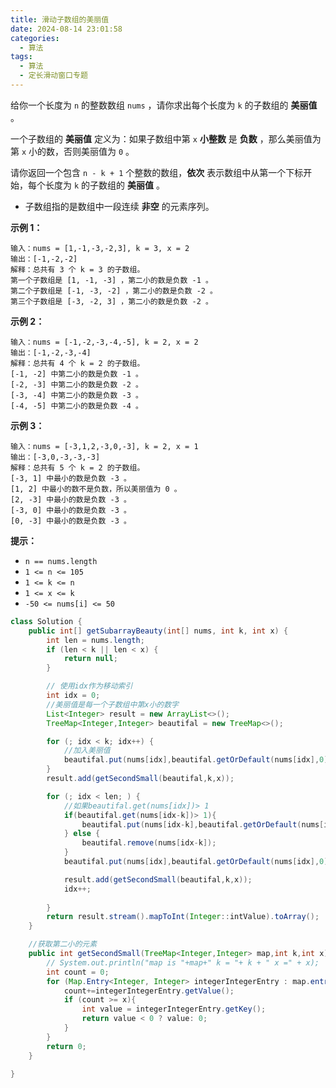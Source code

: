 ```yaml
---
title: 滑动子数组的美丽值
date: 2024-08-14 23:01:58
categories:
  - 算法
tags:
  - 算法
  - 定长滑动窗口专题
---
```


给你一个长度为 `n` 的整数数组 `nums` ，请你求出每个长度为 `k` 的子数组的 **美丽值** 。

一个子数组的 **美丽值** 定义为：如果子数组中第 `x` **小整数** 是 **负数** ，那么美丽值为第 `x` 小的数，否则美丽值为 `0` 。

请你返回一个包含 `n - k + 1` 个整数的数组，**依次** 表示数组中从第一个下标开始，每个长度为 `k` 的子数组的 **美丽值** 。

- 子数组指的是数组中一段连续 **非空** 的元素序列。

 

**示例 1：**

```
输入：nums = [1,-1,-3,-2,3], k = 3, x = 2
输出：[-1,-2,-2]
解释：总共有 3 个 k = 3 的子数组。
第一个子数组是 [1, -1, -3] ，第二小的数是负数 -1 。
第二个子数组是 [-1, -3, -2] ，第二小的数是负数 -2 。
第三个子数组是 [-3, -2, 3] ，第二小的数是负数 -2 。
```

**示例 2：**

```
输入：nums = [-1,-2,-3,-4,-5], k = 2, x = 2
输出：[-1,-2,-3,-4]
解释：总共有 4 个 k = 2 的子数组。
[-1, -2] 中第二小的数是负数 -1 。
[-2, -3] 中第二小的数是负数 -2 。
[-3, -4] 中第二小的数是负数 -3 。
[-4, -5] 中第二小的数是负数 -4 。
```

**示例 3：**

```
输入：nums = [-3,1,2,-3,0,-3], k = 2, x = 1
输出：[-3,0,-3,-3,-3]
解释：总共有 5 个 k = 2 的子数组。
[-3, 1] 中最小的数是负数 -3 。
[1, 2] 中最小的数不是负数，所以美丽值为 0 。
[2, -3] 中最小的数是负数 -3 。
[-3, 0] 中最小的数是负数 -3 。
[0, -3] 中最小的数是负数 -3 。
```

 

**提示：**

- `n == nums.length `
- `1 <= n <= 105`
- `1 <= k <= n`
- `1 <= x <= k `
- `-50 <= nums[i] <= 50 `



```java
class Solution {
    public int[] getSubarrayBeauty(int[] nums, int k, int x) {
        int len = nums.length;
        if (len < k || len < x) {
            return null;
        }

        // 使用idx作为移动索引
        int idx = 0;
        //美丽值是每一个子数组中第x小的数字
        List<Integer> result = new ArrayList<>();
        TreeMap<Integer,Integer> beautifal = new TreeMap<>();

        for (; idx < k; idx++) {
            //加入美丽值
            beautifal.put(nums[idx],beautifal.getOrDefault(nums[idx],0)+1);
        }
        result.add(getSecondSmall(beautifal,k,x));

        for (; idx < len; ) {
            //如果beautifal.get(nums[idx])> 1
            if(beautifal.get(nums[idx-k])> 1){
                beautifal.put(nums[idx-k],beautifal.getOrDefault(nums[idx-k],0)-1);
            } else {
                beautifal.remove(nums[idx-k]);
            }
            beautifal.put(nums[idx],beautifal.getOrDefault(nums[idx],0)+1);

            result.add(getSecondSmall(beautifal,k,x));
            idx++;
            
        }
        return result.stream().mapToInt(Integer::intValue).toArray();
    }

    //获取第二小的元素
    public int getSecondSmall(TreeMap<Integer,Integer> map,int k,int x){
        // System.out.println("map is "+map+" k = "+ k + " x =" + x);
        int count = 0;
        for (Map.Entry<Integer, Integer> integerIntegerEntry : map.entrySet()) {
            count+=integerIntegerEntry.getValue();
            if (count >= x){
                int value = integerIntegerEntry.getKey();
                return value < 0 ? value: 0;
            }
        }
        return 0;
    }
    
}
```

